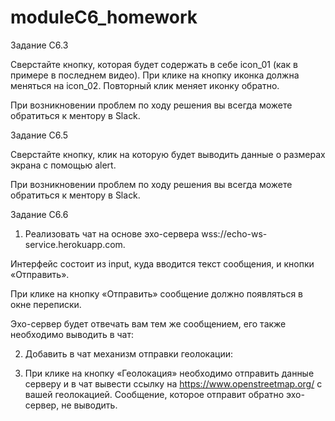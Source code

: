 # moduleC6_homework


Задание C6.3

Сверстайте кнопку, которая будет содержать в себе icon_01 (как в примере в последнем видео). При клике на кнопку иконка должна меняться на icon_02. Повторный клик меняет иконку обратно.

При возникновении проблем по ходу решения вы всегда можете обратиться к ментору в Slack.



Задание C6.5

Сверстайте кнопку, клик на которую будет выводить данные о размерах экрана с помощью alert. 

При возникновении проблем по ходу решения вы всегда можете обратиться к ментору в Slack. 



Задание C6.6

1. Реализовать чат на основе эхо-сервера wss://echo-ws-service.herokuapp.com.

Интерфейс состоит из input, куда вводится текст сообщения, и кнопки «Отправить».

При клике на кнопку «Отправить» сообщение должно появляться в окне переписки.

Эхо-сервер будет отвечать вам тем же сообщением, его также необходимо выводить в чат:

2. Добавить в чат механизм отправки геолокации: 

3. При клике на кнопку «Геолокация» необходимо отправить данные серверу и в чат вывести ссылку на https://www.openstreetmap.org/ с вашей геолокацией. Сообщение, которое отправит обратно эхо-сервер, не выводить.
